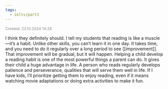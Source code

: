 ```yaml
---
tags:
  - ielts/part3
---
```

<span style="font-size:12px; color:#888888;">Created: 23.10.2024 14:28</span>

I think they definitely should. I tell my students that reading is like a muscle—it’s a habit. Unlike other skills, you can’t learn it in one day. It takes time, and you need to do it regularly over a long period to see [[improvement]]. That improvement will be gradual, but it will happen. Helping a child develop a reading habit is one of the most powerful things a parent can do. It gives their child a huge advantage in life. A person who reads regularly develops patience and perseverance, qualities that will serve them well in life. If I have kids, I’ll prioritize getting them to enjoy reading, even if it means watching movie adaptations or doing extra activities to make it fun.

